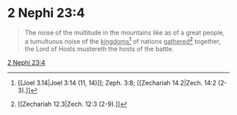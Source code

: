 # 2 Nephi 23:4

> The noise of the multitude in the mountains like as of a great people, a tumultuous noise of the <u>kingdoms</u>[^a] of nations <u>gathered</u>[^b] together, the Lord of Hosts mustereth the hosts of the battle.

[2 Nephi 23:4](https://www.churchofjesuschrist.org/study/scriptures/bofm/2-ne/23?lang=eng&id=p4#p4)


[^a]: [[Joel 3.14|Joel 3:14 (11, 14)]]; Zeph. 3:8; [[Zechariah 14.2|Zech. 14:2 (2-3).]]
[^b]: [[Zechariah 12.3|Zech. 12:3 (2-9).]]
